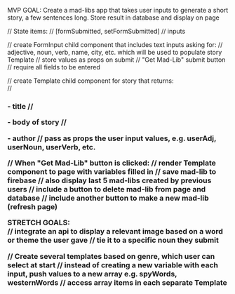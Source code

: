 MVP GOAL: Create a mad-libs app that takes user inputs to generate a short story, a few sentences long. Store result in database and display on page

// State items: 
  // [formSubmitted, setFormSubmitted] 
  // inputs
  
// create FormInput child component that includes text inputs asking for:
  // adjective, noun, verb, name, city, etc. which will be used to populate story Template
    // store values as props on submit
  // "Get Mad-Lib" submit button
    // require all fields to be entered

// create Template child component for story that returns:  
  // <h3> - title
  // <p> - body of story
  // <p> - author
  // pass as props the user input values, e.g. userAdj, userNoun, userVerb, etc.
 
// When "Get Mad-Lib" button is clicked:
  // render Template component to page with variables filled in
  // save mad-lib to firebase 
  // also display last 5 mad-libs created by previous users
  // include a button to delete mad-lib from page and database
  // include another button to make a new mad-lib (refresh page)  

STRETCH GOALS:  
  // integrate an api to display a relevant image based on a word or theme the user gave
    // tie it to a specific noun they submit

  // Create several templates based on genre, which user can select at start
      // instead of creating a new variable with each input, push values to a new array e.g. spyWords, westernWords
      // access array items in each separate Template